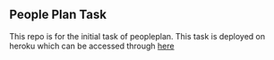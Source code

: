 ## People Plan Task
This repo is for the initial task of peopleplan.
This task is deployed on heroku which can be accessed through [here](https://peopleplantask.herokuapp.com/)

